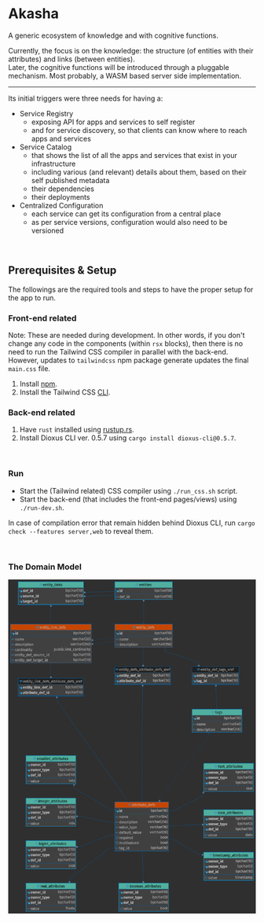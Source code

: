 # Akasha

A generic ecosystem of knowledge and with cognitive functions.

Currently, the focus is on the knowledge: the structure (of entities with their attributes) and links (between entities).<br/>
Later, the cognitive functions will be introduced through a pluggable mechanism. Most probably, a WASM based server side implementation.

---

Its initial triggers were three needs for having a:

-   Service Registry
    -   exposing API for apps and services to self register
    -   and for service discovery, so that clients can know where to reach apps and services
-   Service Catalog
    -   that shows the list of all the apps and services that exist in your infrastructure
    -   including various (and relevant) details about them, based on their self published metadata
    -   their dependencies
    -   their deployments
-   Centralized Configuration
    -   each service can get its configuration from a central place
    -   as per service versions, configuration would also need to be versioned

<br/>

## Prerequisites & Setup

The followings are the required tools and steps to have the proper setup for the app to run.

### Front-end related

Note: These are needed during development. In other words, if you don't change any code in the components (within `rsx` blocks), then there is no need to run the Tailwind CSS compiler in parallel with the back-end. However, updates to `tailwindcss` npm package generate updates the final `main.css` file.

1. Install [npm](https://docs.npmjs.com/downloading-and-installing-node-js-and-npm).
2. Install the Tailwind CSS [CLI](https://tailwindcss.com/docs/installation).

### Back-end related

1. Have `rust` installed using [rustup.rs](https://rustup.rs/).
2. Install Dioxus CLI ver. 0.5.7 using `cargo install dioxus-cli@0.5.7`.

<br/>

### Run

-   Start the (Tailwind related) CSS compiler using `./run_css.sh` script.
-   Start the back-end (that includes the front-end pages/views) using `./run-dev.sh`.

In case of compilation error that remain hidden behind Dioxus CLI, run `cargo check --features server,web` to reveal them.

<br/>

### The Domain Model

![](./docs/db_model_erd.png)
